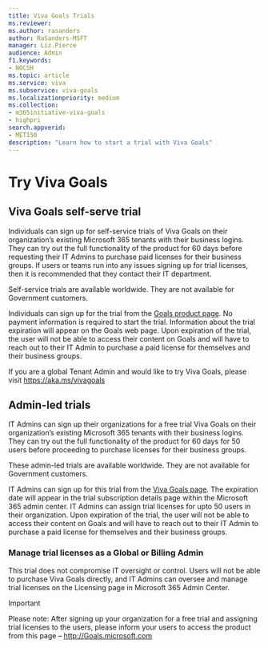 ```yaml
---
title: Viva Goals Trials
ms.reviewer: 
ms.author: rasanders
author: RaSanders-MSFT
manager: Liz.Pierce
audience: Admin
f1.keywords:
- NOCSH
ms.topic: article
ms.service: viva
ms.subservice: viva-goals
ms.localizationpriority: medium
ms.collection:  
- m365initiative-viva-goals
- highpri  
search.appverid:
- MET150
description: "Learn how to start a trial with Viva Goals"
---
```


# Try Viva Goals

## Viva Goals self-serve trial

Individuals can sign up for self-service trials of Viva Goals on their organization’s existing Microsoft 365 tenants with their business logins. They can try out the full functionality of the product for 60 days before requesting their IT Admins to purchase paid licenses for their business groups. If users or teams run into any issues signing up for trial licenses, then it is recommended that they contact their IT department.

Self-service trials are available worldwide. They are not available for Government customers. 

Individuals can sign up for the trial from the [Goals product page](http://goals.microsoft.com/). No payment information is required to start the trial. Information about the trial expiration will appear on the Goals web page. Upon expiration of the trial, the user will not be able to access their content on Goals and will have to reach out to their IT Admin to purchase a paid license for themselves and their business groups. 

If you are a global Tenant Admin and would like to try Viva Goals, please visit https://aka.ms/vivagoals 

## Admin-led trials

IT Admins can sign up their organizations for a free trial Viva Goals on their organization’s existing Microsoft 365 tenants with their business logins. They can try out the full functionality of the product for 60 days for 50 users before proceeding to purchase licenses for their business groups.

These admin-led trials are available worldwide. They are not available for Government customers.

IT Admins can sign up for this trial from the [Viva Goals page](https://www.microsoft.com/en-us/microsoft-viva/goals). The expiration date will appear in the trial subscription details page within the Microsoft 365 admin center. IT Admins can assign trial licenses for upto 50 users in their organization. Upon expiration of the trial, the user will not be able to access their content on Goals and will have to reach out to their IT Admin to purchase a paid license for themselves and their business groups. 

### Manage trial licenses as a Global or Billing Admin 

This trial does not compromise IT oversight or control. Users will not be able to purchase Viva Goals directly, and IT Admins can oversee and manage trial licenses on the Licensing page in Microsoft 365 Admin Center.

> [!IMPORTANT]
> Please note: After signing up your organization for a free trial and assigning trial licenses to the users, please inform your users to access the product from this page – http://Goals.microsoft.com